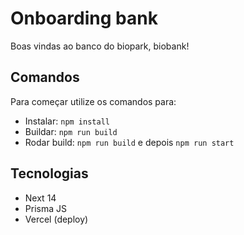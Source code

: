 # Onboarding bank

Boas vindas ao banco do biopark, biobank!

## Comandos

Para começar utilize os comandos para:

- Instalar: `npm install`
- Buildar: `npm run build`
- Rodar build: `npm run build` e depois `npm run start`

## Tecnologias

- Next 14
- Prisma JS
- Vercel (deploy)